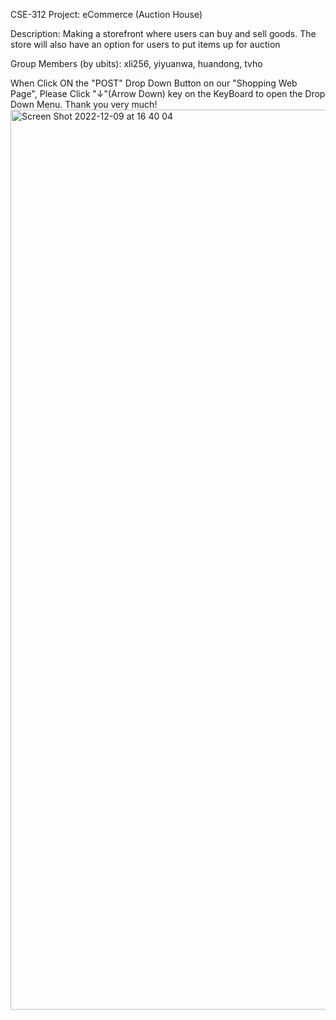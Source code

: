 CSE-312 Project: eCommerce (Auction House)

Description: Making a storefront where users can buy and sell goods. The store will also have an option for users to put items up for auction

Group Members (by ubits): xli256, yiyuanwa, huandong, tvho

When Click ON the "POST" Drop Down Button on our "Shopping Web Page", Please Click "↓"(Arrow Down) key on the KeyBoard to open the Drop Down Menu.
Thank you very much!
<img width="1440" alt="Screen Shot 2022-12-09 at 16 40 04" src="https://user-images.githubusercontent.com/75594446/206800661-7bcccde0-2470-44e4-96ac-f7d916d4cd61.png">
